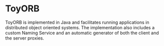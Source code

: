 # ToyORB


ToyORB is implemented in Java and facilitates running applications in distributed object oriented systems. The implementation also includes a custom Naming Service and an automatic generator of both the client and the server proxies.
